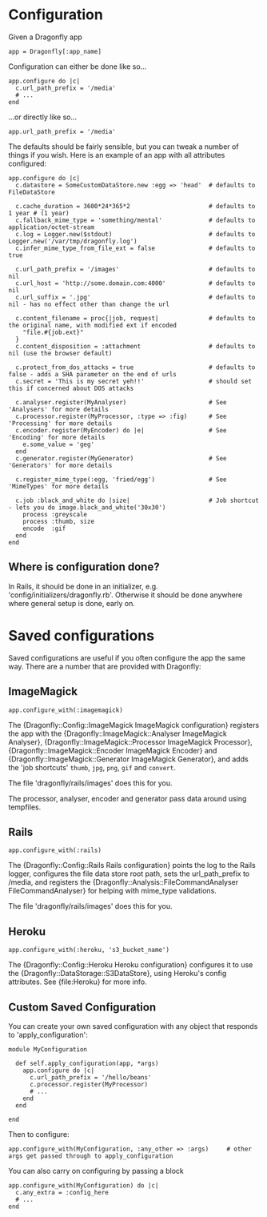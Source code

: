 Configuration
=============

Given a Dragonfly app

    app = Dragonfly[:app_name]

Configuration can either be done like so...

    app.configure do |c|
      c.url_path_prefix = '/media'
      # ...
    end

...or directly like so...

    app.url_path_prefix = '/media'

The defaults should be fairly sensible, but you can tweak a number of things if you wish.
Here is an example of an app with all attributes configured:

    app.configure do |c|
      c.datastore = SomeCustomDataStore.new :egg => 'head'  # defaults to FileDataStore

      c.cache_duration = 3600*24*365*2                      # defaults to 1 year # (1 year)
      c.fallback_mime_type = 'something/mental'             # defaults to application/octet-stream
      c.log = Logger.new($stdout)                           # defaults to Logger.new('/var/tmp/dragonfly.log')
      c.infer_mime_type_from_file_ext = false               # defaults to true

      c.url_path_prefix = '/images'                         # defaults to nil
      c.url_host = 'http://some.domain.com:4000'            # defaults to nil
      c.url_suffix = '.jpg'                                 # defaults to nil - has no effect other than change the url

      c.content_filename = proc{|job, request|              # defaults to the original name, with modified ext if encoded
        "file.#{job.ext}"
      }
      c.content_disposition = :attachment                   # defaults to nil (use the browser default)

      c.protect_from_dos_attacks = true                     # defaults to false - adds a SHA parameter on the end of urls
      c.secret = 'This is my secret yeh!!'                  # should set this if concerned about DOS attacks

      c.analyser.register(MyAnalyser)                       # See 'Analysers' for more details
      c.processor.register(MyProcessor, :type => :fig)      # See 'Processing' for more details
      c.encoder.register(MyEncoder) do |e|                  # See 'Encoding' for more details
        e.some_value = 'geg'
      end
      c.generator.register(MyGenerator)                     # See 'Generators' for more details

      c.register_mime_type(:egg, 'fried/egg')               # See 'MimeTypes' for more details

      c.job :black_and_white do |size|                      # Job shortcut - lets you do image.black_and_white('30x30')
        process :greyscale
        process :thumb, size
        encode  :gif
      end
    end

Where is configuration done?
----------------------------
In Rails, it should be done in an initializer, e.g. 'config/initializers/dragonfly.rb'.
Otherwise it should be done anywhere where general setup is done, early on.

Saved configurations
====================
Saved configurations are useful if you often configure the app the same way.
There are a number that are provided with Dragonfly:

ImageMagick
-----------

    app.configure_with(:imagemagick)

The {Dragonfly::Config::ImageMagick ImageMagick configuration} registers the app with the {Dragonfly::ImageMagick::Analyser ImageMagick Analyser}, {Dragonfly::ImageMagick::Processor ImageMagick Processor},
{Dragonfly::ImageMagick::Encoder ImageMagick Encoder} and {Dragonfly::ImageMagick::Generator ImageMagick Generator}, and adds the 'job shortcuts'
`thumb`, `jpg`, `png`, `gif` and `convert`.

The file 'dragonfly/rails/images' does this for you.

The processor, analyser, encoder and generator pass data around using tempfiles.

Rails
-----

    app.configure_with(:rails)

The {Dragonfly::Config::Rails Rails configuration} points the log to the Rails logger, configures the file data store root path, sets the url_path_prefix to /media, and
registers the {Dragonfly::Analysis::FileCommandAnalyser FileCommandAnalyser} for helping with mime_type validations.

The file 'dragonfly/rails/images' does this for you.

Heroku
------

    app.configure_with(:heroku, 's3_bucket_name')

The {Dragonfly::Config::Heroku Heroku configuration} configures it to use the {Dragonfly::DataStorage::S3DataStore}, using Heroku's config attributes.
See {file:Heroku} for more info.

Custom Saved Configuration
--------------------------
You can create your own saved configuration with any object that responds to 'apply_configuration':

    module MyConfiguration

      def self.apply_configuration(app, *args)
        app.configure do |c|
          c.url_path_prefix = '/hello/beans'
          c.processor.register(MyProcessor)
          # ...
        end
      end

    end

Then to configure:

    app.configure_with(MyConfiguration, :any_other => :args)     # other args get passed through to apply_configuration

You can also carry on configuring by passing a block

    app.configure_with(MyConfiguration) do |c|
      c.any_extra = :config_here
      # ...
    end
